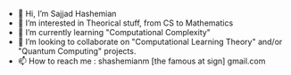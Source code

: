 - 👋 Hi, I’m Sajjad Hashemian
- 👀 I’m interested in Theorical stuff, from CS to Mathematics
- 🌱 I’m currently learning "Computational Complexity"
- 💞️ I’m looking to collaborate on "Computational Learning Theory" and/or "Quantum Computing" projects. 
- 📫 How to reach me : shashemianm [the famous at sign] gmail.com

<!---
ayzoka/ayzoka is a ✨ special ✨ repository because its `README.md` (this file) appears on your GitHub profile.
You can click the Preview link to take a look at your changes.
--->
